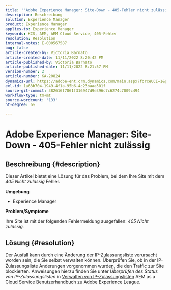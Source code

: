 ```yaml
---
title: '"Adobe Experience Manager: Site-Down - 405-Fehler nicht zulässig'
description: Beschreibung
solution: Experience Manager
product: Experience Manager
applies-to: Experience Manager
keywords: KCS, AEM, AEM Cloud Service, 405-Fehler
resolution: Resolution
internal-notes: E-000567587
bug: false
article-created-by: Victoria Barnato
article-created-date: 11/11/2022 8:20:42 PM
article-published-by: Victoria Barnato
article-published-date: 11/11/2022 8:21:57 PM
version-number: 2
article-number: KA-20824
dynamics-url: https://adobe-ent.crm.dynamics.com/main.aspx?forceUCI=1&pagetype=entityrecord&etn=knowledgearticle&id=fecb6b4a-fe61-ed11-9561-6045bd006793
exl-id: 1a63b704-1949-4f1a-95b6-4c23baaa501f
source-git-commit: 382616f7861f316947d9e396c7c6274c7009c494
workflow-type: tm+mt
source-wordcount: '133'
ht-degree: 6%

---
```


# Adobe Experience Manager: Site-Down - 405-Fehler nicht zulässig

## Beschreibung {#description}


Dieser Artikel bietet eine Lösung für das Problem, bei dem Ihre Site mit dem *405 Nicht zulässig* Fehler.

<b>Umgebung</b>

- Experience Manager


<b>Problem/Symptome</b>

Ihre Site ist mit der folgenden Fehlermeldung ausgefallen: *405 Nicht zulässig.*


## Lösung {#resolution}


Der Ausfall kann durch eine Änderung der IP-Zulassungsliste verursacht worden sein, die Sie selbst verwalten können. Überprüfen Sie, ob in der IP-Zulassungsliste Änderungen vorgenommen wurden, die den Traffic zur Site blockierten. Anweisungen hierzu finden Sie unter *Überprüfen des Status von IP-Zulassungslisten* in [Verwalten von IP-Zulassungslisten](https://experienceleague.adobe.com/docs/experience-manager-cloud-service/content/implementing/using-cloud-manager/ip-allow-lists/managing-ip-allow-lists.html?lang=en) AEM as a Cloud Service Benutzerhandbuch zu Adobe Experience League.
